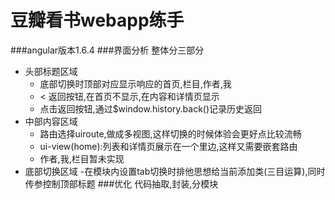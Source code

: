 # 豆瓣看书webapp练手
###angular版本1.6.4
###界面分析
整体分三部分

- 头部标题区域
   - 底部切换时顶部对应显示响应的首页,栏目,作者,我
   - < 返回按钮,在首页不显示,在内容和详情页显示
   - 点击返回按钮,通过$window.history.back()记录历史返回
- 中部内容区域
   - 路由选择uiroute,做成多视图,这样切换的时候体验会更好点比较流畅
   - ui-view(home):列表和详情页展示在一个里边,这样又需要嵌套路由
   - 作者,我,栏目暂未实现
- 底部切换区域
    -在模块内设置tab切换时排他思想给当前添加类(三目运算),同时传参控制顶部标题
###优化
	代码抽取,封装,分模块

